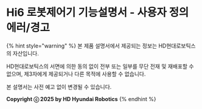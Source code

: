 # Hi6 로봇제어기 기능설명서 - 사용자 정의 에러/경고

{% hint style="warning" %}
본 제품 설명서에서 제공되는 정보는 HD현대로보틱스의 자산입니다.

HD현대로보틱스의 서면에 의한 동의 없이 전부 또는 일부를 무단 전재 및 재배포할 수 없으며, 제3자에게 제공되거나 다른 목적에 사용할 수 없습니다.



본 설명서는 사전 예고 없이 변경될 수 있습니다.



**Copyright ⓒ 2025 by HD Hyundai Robotics**
{% endhint %}